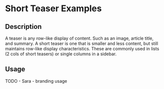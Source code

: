 # Short Teaser Examples

## Description
A teaser is any row-like display of content. Such as an image, article title, and summary. A short teaser is one that is smaller and less content, but still maintains row-like display characteristics. These are commonly used in lists (2 cols of short teasers) or single columns in a sidebar.

## Usage
TODO - Sara - branding usage
